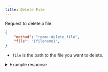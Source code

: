 ```yaml
---
title: Delete File
---
```


Request to delete a file.

```json
{
    "method": "room::delete_file",
    "file": "{filename}",
}
```

- `file` is the path to the file you want to delete.

<details>
<summary>Example response</summary>

```json
{
    "method": "room::delete_file",
    "file": "The file relative path",
    "status": "success",
}
```

</details>


